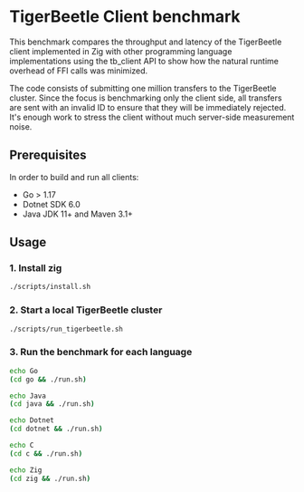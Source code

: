 # TigerBeetle Client benchmark

This benchmark compares the throughput and latency of the TigerBeetle client implemented in Zig with other programming language implementations using the tb_client API to show how the natural runtime overhead of FFI calls was minimized.

The code consists of submitting one million transfers to the TigerBeetle cluster. Since the focus is benchmarking only the client side, all transfers are sent with an invalid ID to ensure that they will be immediately rejected. It's enough work to stress the client without much server-side measurement noise.

## Prerequisites

In order to build and run all clients:

- Go > 1.17
- Dotnet SDK 6.0
- Java JDK 11+ and Maven 3.1+

## Usage

### 1. Install zig

```bash
./scripts/install.sh
```

### 2. Start a local TigerBeetle cluster

```bash
./scripts/run_tigerbeetle.sh
```

### 3. Run the benchmark for each language

```bash
echo Go
(cd go && ./run.sh)

echo Java
(cd java && ./run.sh)

echo Dotnet
(cd dotnet && ./run.sh)

echo C
(cd c && ./run.sh)

echo Zig
(cd zig && ./run.sh)
```